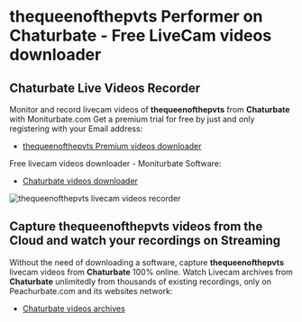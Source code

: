 # thequeenofthepvts Performer on Chaturbate - Free LiveCam videos downloader

## Chaturbate Live Videos Recorder

Monitor and record livecam videos of **thequeenofthepvts** from **Chaturbate** with Moniturbate.com
Get a premium trial for free by just and only registering with your Email address:
* [thequeenofthepvts Premium videos downloader](https://moniturbate.com/request-demo-licence-key.html)

Free livecam videos downloader - Moniturbate Software:
* [Chaturbate videos downloader](https://moniturbate.com/moniturbate-download-software.html)

![thequeenofthepvts livecam videos recorder](https://peachurnet.com/templates/moniturbate-software.png)


## Capture thequeenofthepvts videos from the Cloud and watch your recordings on Streaming

Without the need of downloading a software, capture **thequeenofthepvts** livecam videos from **Chaturbate** 100% online.
Watch Livecam archives from **Chaturbate** unlimitedly from thousands of existing recordings, only on Peachurbate.com and its websites network:
* [Chaturbate videos archives](https://peachurnet.com/)